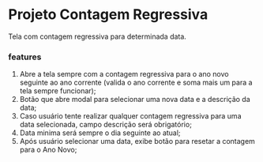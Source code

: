 # Projeto Contagem Regressiva
Tela com contagem regressiva para determinada data.

### features
1. Abre a tela sempre com a contagem regressiva para o ano novo seguinte ao ano corrente (valida o ano corrente e soma mais um para a tela sempre funcionar);
2. Botão que abre modal para selecionar uma nova data e a descrição da data;
3. Caso usuário tente realizar qualquer contagem regressiva para uma data selecionada, campo descrição será obrigatório;
4. Data minima será sempre o dia seguinte ao atual;
5. Após usuário selecionar uma data, exibe botão para resetar a contagem para o Ano Novo;
